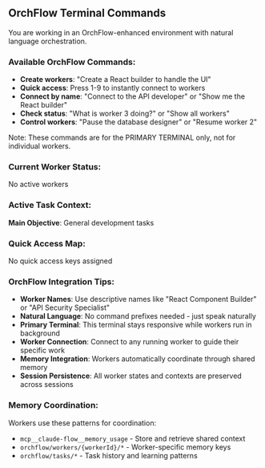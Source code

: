 

<!-- ORCHFLOW_SECTION_START -->

## OrchFlow Terminal Commands

You are working in an OrchFlow-enhanced environment with natural language orchestration.

### Available OrchFlow Commands:
- **Create workers**: "Create a React builder to handle the UI"
- **Quick access**: Press 1-9 to instantly connect to workers
- **Connect by name**: "Connect to the API developer" or "Show me the React builder"
- **Check status**: "What is worker 3 doing?" or "Show all workers"
- **Control workers**: "Pause the database designer" or "Resume worker 2"

Note: These commands are for the PRIMARY TERMINAL only, not for individual workers.

### Current Worker Status:
No active workers

### Active Task Context:
**Main Objective**: General development tasks

### Quick Access Map:
No quick access keys assigned

### OrchFlow Integration Tips:
- **Worker Names**: Use descriptive names like "React Component Builder" or "API Security Specialist"
- **Natural Language**: No command prefixes needed - just speak naturally
- **Primary Terminal**: This terminal stays responsive while workers run in background
- **Worker Connection**: Connect to any running worker to guide their specific work
- **Memory Integration**: Workers automatically coordinate through shared memory
- **Session Persistence**: All worker states and contexts are preserved across sessions

### Memory Coordination:
Workers use these patterns for coordination:
- `mcp__claude-flow__memory_usage` - Store and retrieve shared context
- `orchflow/workers/{workerId}/*` - Worker-specific memory keys
- `orchflow/tasks/*` - Task history and learning patterns

<!-- ORCHFLOW_SECTION_END -->